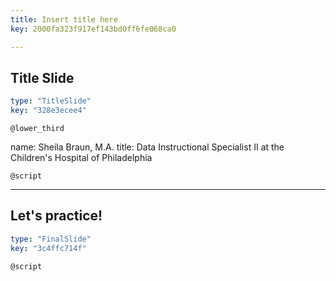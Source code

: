 ```yaml
---
title: Insert title here
key: 2000fa323f917ef143bd0ff6fe068ca0

---
```

## Title Slide

```yaml
type: "TitleSlide"
key: "328e3ecee4"
```

`@lower_third`

name: Sheila Braun, M.A.
title: Data Instructional Specialist II at the Children's Hospital of Philadelphia


`@script`



---
## Let's practice!

```yaml
type: "FinalSlide"
key: "3c4ffc714f"
```

`@script`


